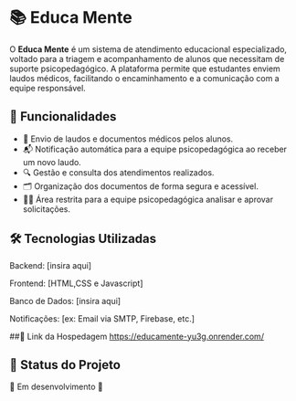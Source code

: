 

# 📚 Educa Mente

O **Educa Mente** é um sistema de atendimento educacional especializado, voltado para a triagem e acompanhamento de alunos que necessitam de suporte psicopedagógico. A plataforma permite que estudantes enviem laudos médicos, facilitando o encaminhamento e a comunicação com a equipe responsável.

## 🚀 Funcionalidades

- 📄 Envio de laudos e documentos médicos pelos alunos.
- 📬 Notificação automática para a equipe psicopedagógica ao receber um novo laudo.
- 🔍 Gestão e consulta dos atendimentos realizados.
- 🗂️ Organização dos documentos de forma segura e acessível.
- 👩‍🏫 Área restrita para a equipe psicopedagógica analisar e aprovar solicitações.

## 🛠️ Tecnologias Utilizadas

Backend: [insira aqui]

Frontend: [HTML,CSS e Javascript]

Banco de Dados: [insira aqui]

Notificações: [ex: Email via SMTP, Firebase, etc.]

##🔗 Link da Hospedagem
https://educamente-yu3g.onrender.com/


## 📌 Status do Projeto

🚧 Em desenvolvimento 🚧  


